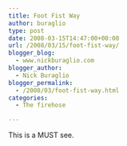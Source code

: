```yaml
---
title: Foot Fist Way
author: buraglio
type: post
date: 2008-03-15T14:47:00+00:00
url: /2008/03/15/foot-fist-way/
blogger_blog:
  - www.nickburaglio.com
blogger_author:
  - Nick Buraglio
blogger_permalink:
  - /2008/03/foot-fist-way.html
categories:
  - The firehose

---
```

This is a MUST see.